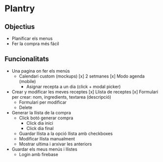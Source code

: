 # Plantry

## Objectius

- Planificar els menus
- Fer la compra més fácil

## Funcionalitats

- Una pagina on fer els menús
  - Calendari custom (mockups)
    [x] 2 setmanes
    [x] Modo agenda (mobile)
    - Asignar recepta a un dia (click + modal picker)
- Crear y modificar les meves receptes
  [x] Llista de receptes
  [x] Formulari per crear: nom, ingredients, textarea (descripció)
  - Formulari per modificar
  - Delete
- Generar la llista de la compra
  - Click botó generar compra
    - Click dia inici
    - Click dia final
  - Guardar llista a la opció llista amb checkboxes
  - Modificar llista manualment
  - Mostrar ultima i arxivar les anteriors
- Guardar els meus menús i llistes
  - Login amb firebase
